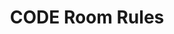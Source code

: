 ---
title: CODE Room Rules
redirect_to: https://docs.google.com/document/d/1a2U1obCaKJTUhx4d749qlsMhsIhIpgarsfVJzgKwGAw/edit?usp=sharing
redirect_from: 
  - /CODERoomRules
  - /coderoomrules
---